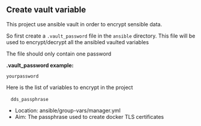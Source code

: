 ## Create vault variable

This project use ansible vault in order to encrypt sensible data.

So first create a `.vault_password` file in the `ansible` directory. This file will be used to encrypt/decrypt all the ansibled vaulted variables

The file should only contain one password

<b>.vault_password example:</b>
    
    yourpassword

Here is the list of variables to encrypt in the project


    `dds_passphrase`

- Location: ansible/group-vars/manager.yml
- Aim: The passphrase used to create docker TLS certificates
